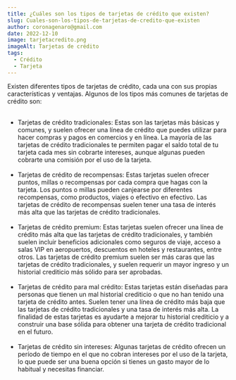 ```yaml
---
title: ¿Cuáles son los tipos de tarjetas de crédito que existen?
slug: Cuales-son-los-tipos-de-tarjetas-de-credito-que-existen
author: coronagenaro@gmail.com
date: 2022-12-10
image: tarjetacredito.png
imageAlt: Tarjetas de crédito
tags:
  - Crédito
  - Tarjeta
---
```

Existen diferentes tipos de tarjetas de crédito, cada una con sus propias características y ventajas. Algunos de los tipos más comunes de tarjetas de crédito son:<br/><br/>

* Tarjetas de crédito tradicionales: Estas son las tarjetas más básicas y comunes, y suelen ofrecer una línea de crédito que puedes utilizar para hacer compras y pagos en comercios y en línea. La mayoría de las tarjetas de crédito tradicionales te permiten pagar el saldo total de tu tarjeta cada mes sin cobrarte intereses, aunque algunas pueden cobrarte una comisión por el uso de la tarjeta.<br/><br/>
* Tarjetas de crédito de recompensas: Estas tarjetas suelen ofrecer puntos, millas o recompensas por cada compra que hagas con la tarjeta. Los puntos o millas pueden canjearse por diferentes recompensas, como productos, viajes o efectivo en efectivo. Las tarjetas de crédito de recompensas suelen tener una tasa de interés más alta que las tarjetas de crédito tradicionales.<br/><br/>
* Tarjetas de crédito premium: Estas tarjetas suelen ofrecer una línea de crédito más alta que las tarjetas de crédito tradicionales, y también suelen incluir beneficios adicionales como seguros de viaje, acceso a salas VIP en aeropuertos, descuentos en hoteles y restaurantes, entre otros. Las tarjetas de crédito premium suelen ser más caras que las tarjetas de crédito tradicionales, y suelen requerir un mayor ingreso y un historial crediticio más sólido para ser aprobadas.<br/><br/>
* Tarjetas de crédito para mal crédito: Estas tarjetas están diseñadas para personas que tienen un mal historial crediticio o que no han tenido una tarjeta de crédito antes. Suelen tener una línea de crédito más baja que las tarjetas de crédito tradicionales y una tasa de interés más alta. La finalidad de estas tarjetas es ayudarte a mejorar tu historial crediticio y a construir una base sólida para obtener una tarjeta de crédito tradicional en el futuro.<br/><br/>
* Tarjetas de crédito sin intereses: Algunas tarjetas de crédito ofrecen un período de tiempo en el que no cobran intereses por el uso de la tarjeta, lo que puede ser una buena opción si tienes un gasto mayor de lo habitual y necesitas financiar.<br/><br/>





<br/><br/>